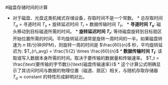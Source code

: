 #磁盘存储时间的计算 
   *   对于磁盘、光盘这类机械式存储设备，存取时间不是一个常数。
    *   总存取时间 $T_a$ = 寻道时间 $T_s$ + 旋转延迟时间 $T_r$ + 数据传输时间 $T_t$。
    *   **寻道时间 $T_s$**: 磁头移动到目标磁道所需的时间。
    *   **旋转延迟时间 $T_r$**: 等待磁盘旋转到目标扇区开始位置所需的时间。平均旋转延迟通常是旋转一周时间的一半。如果磁盘转速为 $n$ 转/分钟(RPM)，则旋转一周的时间是 $\frac{60}{n}$ 秒，平均旋转延迟为:
        $T_{r\_avg} = \frac{1}{2} \times \frac{60}{n}$
    *   **数据传输时间 $T_t$**: 读取或写入数据本身所需的时间。取决于要传输的数据量和传输速率。
        $T_t = \frac{\text{要传输的字节数}}{\text{磁盘传输速率}}$
    *   这个计算公式明确显示了其访问时间与数据的物理位置（磁道、扇区）相关，与随机存取存储器 $T_a \approx \text{constant}$ 的特性形成鲜明对比。